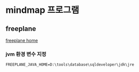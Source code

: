 # mindmap 프로그램

## freeplane

[freeplane home](https://www.freeplane.org/wiki/index.php/Home)

### jvm 환경 변수 지정
```
FREEPLANE_JAVA_HOME=D:\tools\database\sqldeveloper\jdk\jre
```
